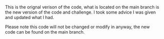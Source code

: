 This is the orignal verison of the code, what is located on the main branch is the new version of the code and challenge. I took some advice I was given and updated what I had.

Please note this code will not be changed or modify in anyway, the new code can be found on the main branch.
